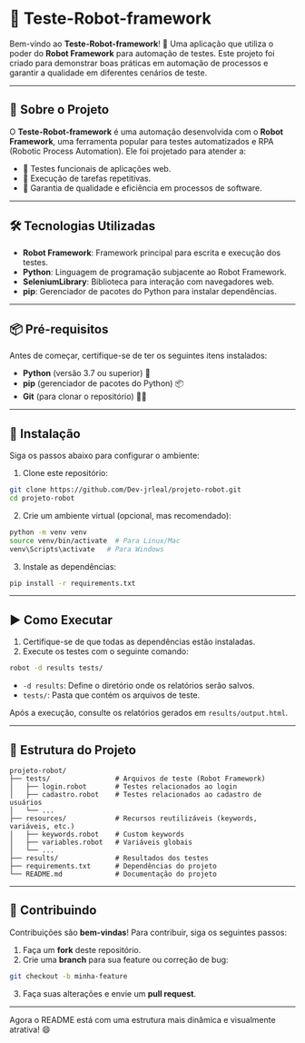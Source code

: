 # 🤖 Teste-Robot-framework

Bem-vindo ao **Teste-Robot-framework**! 🚀 Uma aplicação que utiliza o poder do **Robot Framework** para automação de testes. Este projeto foi criado para demonstrar boas práticas em automação de processos e garantir a qualidade em diferentes cenários de teste.

---

## 🚀 Sobre o Projeto

O **Teste-Robot-framework** é uma automação desenvolvida com o **Robot Framework**, uma ferramenta popular para testes automatizados e RPA (Robotic Process Automation). Ele foi projetado para atender a:

- 🧪 Testes funcionais de aplicações web.
- 🔄 Execução de tarefas repetitivas.
- 🏅 Garantia de qualidade e eficiência em processos de software.

---

## 🛠️ Tecnologias Utilizadas

- **Robot Framework**: Framework principal para escrita e execução dos testes.
- **Python**: Linguagem de programação subjacente ao Robot Framework.
- **SeleniumLibrary**: Biblioteca para interação com navegadores web.
- **pip**: Gerenciador de pacotes do Python para instalar dependências.

---

## 📦 Pré-requisitos

Antes de começar, certifique-se de ter os seguintes itens instalados:

- **Python** (versão 3.7 ou superior) 🐍
- **pip** (gerenciador de pacotes do Python) 📦
- **Git** (para clonar o repositório) 🧑‍💻

---

## 🔧 Instalação

Siga os passos abaixo para configurar o ambiente:

1. Clone este repositório:

```bash
git clone https://github.com/Dev-jrleal/projeto-robot.git
cd projeto-robot
```

2. Crie um ambiente virtual (opcional, mas recomendado):

```bash
python -m venv venv
source venv/bin/activate  # Para Linux/Mac
venv\Scripts\activate   # Para Windows
```

3. Instale as dependências:

```bash
pip install -r requirements.txt
```

---

## ▶️ Como Executar

1. Certifique-se de que todas as dependências estão instaladas.
2. Execute os testes com o seguinte comando:

```bash
robot -d results tests/
```

- `-d results`: Define o diretório onde os relatórios serão salvos.
- `tests/`: Pasta que contém os arquivos de teste.

Após a execução, consulte os relatórios gerados em `results/output.html`.

---

## 📁 Estrutura do Projeto

```plaintext
projeto-robot/
├── tests/                # Arquivos de teste (Robot Framework)
│   ├── login.robot       # Testes relacionados ao login
│   ├── cadastro.robot    # Testes relacionados ao cadastro de usuários
│   └── ...
├── resources/            # Recursos reutilizáveis (keywords, variáveis, etc.)
│   ├── keywords.robot    # Custom keywords
│   ├── variables.robot   # Variáveis globais
│   └── ...
├── results/              # Resultados dos testes
├── requirements.txt      # Dependências do projeto
└── README.md             # Documentação do projeto
```

---

## 📝 Contribuindo

Contribuições são **bem-vindas**! Para contribuir, siga os seguintes passos:

1. Faça um **fork** deste repositório.
2. Crie uma **branch** para sua feature ou correção de bug:

```bash
git checkout -b minha-feature
```

3. Faça suas alterações e envie um **pull request**.

---

Agora o README está com uma estrutura mais dinâmica e visualmente atrativa! 😄


 
